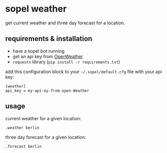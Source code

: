 # sopel weather

get current weather and three day forecast for a location.

## requirements & installation

* have a sopel bot running
* get an api key from [OpenWeather](https://openweathermap.org/)
* `requests` library (`pip install -r requirements.txt`)

add this configuration block to your `~/.sopel/default.cfg` file with your api key:

```
[weather]
api_key = my-api-ey-from-open-Weather
```

## usage

current weather for a given location:

```
.weather berlin
```

three day forecast for a given location:

```
.forecast berlin
```

